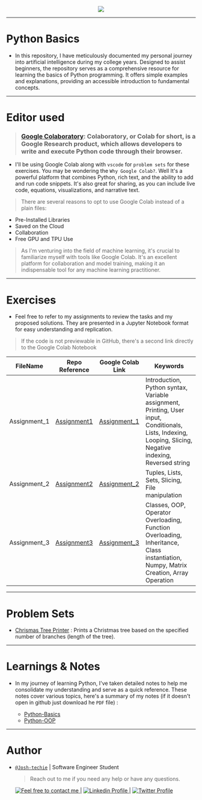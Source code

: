 <p align="center">
<img src ="https://icons.iconarchive.com/icons/papirus-team/papirus-apps/256/python-icon.png">
</p>

---

<h1> Python Basics </h1>

- In this repository, I have meticulously documented my personal journey into artificial intelligence during my college years. Designed to assist beginners, the repository serves as a comprehensive resource for learning the basics of Python programming. It offers simple examples and explanations, providing an accessible introduction to fundamental concepts.

---

<h1> Editor used </h1>

> ### [Google Colaboratory](https://colab.research.google.com/): Colaboratory, or Colab for short, is a Google Research product, which allows developers to write and execute Python code through their browser.

- I'll be using Google Colab along with `vscode` for `problem sets` for these exercises. You may be wondering the `Why Google Colab?`. Well It's a powerful platform that combines Python, rich text, and the ability to add and run code snippets. It's also great for sharing, as you can include live code, equations, visualizations, and narrative text.

> There are several reasons to opt to use Google Colab instead of a plain files:

- Pre-Installed Libraries
- Saved on the Cloud
- Collaboration
- Free GPU and TPU Use

> As I'm venturing into the field of machine learning, it's crucial to familiarize myself with tools like Google Colab. It's an excellent platform for collaboration and model training, making it an indispensable tool for any machine learning practitioner.

---

<h1> Exercises </h1>

- Feel free to refer to my assignments to review the tasks and my proposed solutions. They are presented in a Jupyter Notebook format for easy understanding and replication.

> If the code is not previewable in GitHub, there's a second link directly to the Google Colab Notebook


| FileName     | Repo Reference                      | Google Colab Link                                                                                               | Keywords                                                                                                                                                    |
| ------------ | ----------------------------------- | --------------------------------------------------------------------------------------------------------------- | ----------------------------------------------------------------------------------------------------------------------------------------------------------- |
| Assignment_1 | [Assignment1](./Assignment_1.ipynb) | [Assignment_1](https://colab.research.google.com/drive/11laYAGesrwZVyar0urZUdHk1y8JL4q7u#scrollTo=H21T-pD-pPFI) | Introduction, Python syntax, Variable assignment, Printing, User input, Conditionals, Lists, Indexing, Looping, Slicing, Negative indexing, Reversed string |
| Assignment_2 | [Assignment2](./Assignment_2.ipynb) | [Assignment_2](https://colab.research.google.com/drive/1KaBnpG7aHG24SxRW6UyP0ejngAbmJBnf)                       | Tuples, Lists, Sets, Slicing, File manipulation                                                                                                             |
| Assignment_3 | [Assignment3](./Assignment_3.ipynb) | [Assignment_3](https://colab.research.google.com/drive/1zw7yxs23TC_2LW_nC2w71sh5ohcNBiAt)                       | Classes, OOP, Operator Overloading, Function Overloading, Inheritance, Class instantiation, Numpy, Matrix Creation, Array Operation                         |

---

<h1> Problem Sets </h1>

- [Chrismas Tree Printer](./Problem-Set-1/) : Prints a Christmas tree based on the specified number of branches (length of the tree).

---

<h1> Learnings & Notes </h1>

- In my journey of learning Python, I've taken detailed notes to help me consolidate my understanding and serve as a quick reference. These notes cover various topics, here's a summary of my notes (if it doesn't open in github just download he `PDF` file) :

  - <a href="./Python_Notes.pdf"> Python-Basics</a>
  - <a href="./Python_Notes.pdf"> Python-OOP</a>

---

<h1> Author </h1>

- [`@Josh-techie`](https://github.com/Josh-techie) | Software Engineer Student

  > Reach out to me if you need any help or have any questions.

  <a href="mailto:youssef.abouyahia@e-polytechnique.ma">
    <img alt="Feel free to contact me" src="https://img.shields.io/badge/-Ask_me_anything-blue?style=flat&logo=Gmail&logoColor=white&link=mailto:youssef.abouyahia@e-polytechnique.ma&color=3d85c6" />
  </a>
  <span> | </span>
    <a href="https://www.linkedin.com/in/youssef-abouyahia/">
        <img alt="Linkedin Profile" src="https://img.shields.io/badge/-Linkedin-0072b1?style=flat&logo=Linkedin&logoColor=white&link=https://www.linkedin.com/in/youssef-abouyahia/" />
    </a>
    <span> | </span>
    <a href="https://twitter.com/JoesephAb">
        <img alt="Twitter Profile" src="https://img.shields.io/badge/-Twitter-0072b1?style=flat&logo=Twitter&logoColor=white&link=https://twitter.com/JoesephAb&color=1DA1F2" />
    </a>
